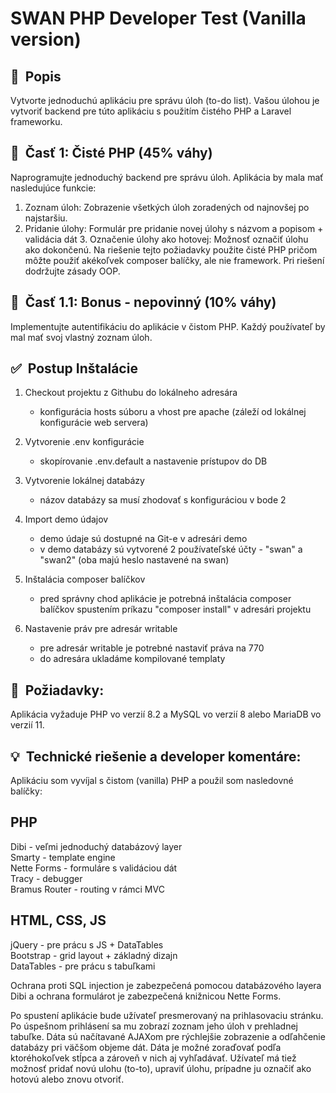 # **SWAN PHP Developer Test (Vanilla version)**

## 👀  Popis

Vytvorte jednoduchú aplikáciu pre správu úloh (to-do list). Vašou úlohou je vytvoriť backend pre túto aplikáciu s použitím čistého PHP a Laravel frameworku.

## 🎯  Časť 1: Čisté PHP (45% váhy)
Naprogramujte jednoduchý backend pre správu úloh. Aplikácia by mala mať nasledujúce funkcie:
1. Zoznam úloh: Zobrazenie všetkých úloh zoradených od najnovšej po najstaršiu.
2. Pridanie úlohy: Formulár pre pridanie novej úlohy s názvom a popisom + validácia dát 3. Označenie úlohy ako hotovej: Možnosť označiť úlohu ako dokončenú.
Na riešenie tejto požiadavky použite čisté PHP pričom môžte použiť akékoľvek composer balíčky, ale nie framework. Pri riešení dodržujte zásady OOP.

## 🎯  Časť 1.1: Bonus - nepovinný (10% váhy)
Implementujte autentifikáciu do aplikácie v čistom PHP. Každý používateľ by mal mať svoj vlastný zoznam úloh.

## ✅  Postup Inštalácie

1. Checkout projektu z Githubu do lokálneho adresára
   - konfigurácia hosts súboru a vhost pre apache (záleží od lokálnej konfigurácie web servera)
   
2. Vytvorenie .env konfigurácie
   - skopírovanie .env.default a nastavenie prístupov do DB

3. Vytvorenie lokálnej databázy
   - názov databázy sa musí zhodovať s konfiguráciou v bode 2
   
4. Import demo údajov
   - demo údaje sú dostupné na Git-e v adresári demo
   - v demo databázy sú vytvorené 2 používateľské účty - "swan" a "swan2" (oba majú heslo nastavené na swan)

5. Inštalácia composer balíčkov
   - pred správny chod aplikácie je potrebná inštalácia composer balíčkov spustením príkazu "composer install" v adresári projektu
  
6. Nastavenie práv pre adresár writable
   - pre adresár writable je potrebné nastaviť práva na 770
   - do adresára ukladáme kompilované templaty

## 📝  Požiadavky:

Aplikácia vyžaduje PHP vo verzií 8.2 a MySQL vo verzií 8 alebo MariaDB vo verzií 11.

## 💡  Technické riešenie a developer komentáre:

Aplikáciu som vyvíjal s čistom (vanilla) PHP a použil som nasledovné balíčky:

## PHP
Dibi - veľmi jednoduchý databázový layer<br />
Smarty - template engine<br />
Nette Forms - formuláre s validáciou dát<br />
Tracy - debugger<br />
Bramus Router - routing v rámci MVC<br />

## HTML, CSS, JS
jQuery - pre prácu s JS + DataTables<br />
Bootstrap - grid layout + základný dizajn<br />
DataTables - pre prácu s tabuľkami<br />

Ochrana proti SQL injection je zabezpečená pomocou databázového layera Dibi a ochrana formulárot je zabezpečená knižnicou Nette Forms.

Po spustení aplikácie bude užívateľ presmerovaný na prihlasovaciu stránku. Po úspešnom prihlásení sa mu zobrazí zoznam jeho úloh v prehladnej tabuľke. Dáta sú načítavané AJAXom pre rýchlejšie zobrazenie a odľahčenie databázy pri väčšom objeme dát. Dáta je možné zoraďovať podľa ktoréhokoľvek stĺpca a zároveň v nich aj vyhľadávať. Užívateľ má tiež možnosť pridať novú ulohu (to-to), upraviť úlohu, prípadne ju označiť ako hotovú alebo znovu otvoriť.
